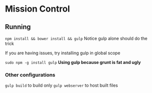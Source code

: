 # Mission Control

## Running
`npm install && bower install && gulp`
Notice gulp alone should do the trick

If you are having issues, try installing gulp in global scope

`sudo npm -g install gulp`
**Using gulp because grunt is fat and ugly**

### Other configurations
`gulp build` to build only
`gulp webserver` to host built files

